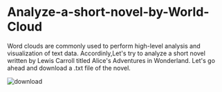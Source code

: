 # Analyze-a-short-novel-by-World-Cloud
Word clouds are commonly used to perform high-level analysis and visualization of text data. Accordinly,Let's try to analyze a short novel written by Lewis Carroll titled Alice's Adventures in Wonderland. Let's go ahead and download a .txt file of the novel.


![download](https://user-images.githubusercontent.com/48418883/168864277-e14699fa-73d5-4bfc-bd32-20ed64a973ce.png)
